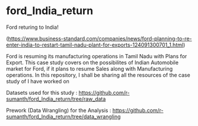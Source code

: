 # ford_India_return
Ford returing to India! 

(https://www.business-standard.com/companies/news/ford-planning-to-re-enter-india-to-restart-tamil-nadu-plant-for-exports-124091300701_1.html)

Ford is resuming its manufacturing operations in Tamil Nadu with Plans for Export.
This case study covers on the possibilites of Indian Automobile market for Ford, if it plans to resume Sales along with Manufacturing operations.
In this repository, I shall be sharing all the resources of the case study of I have worked on 

Datasets used for this study : https://github.com/r-sumanth/ford_India_return/tree/raw_data

Prework (Data Wrangling) for the Analysis : https://github.com/r-sumanth/ford_India_return/tree/data_wrangling
